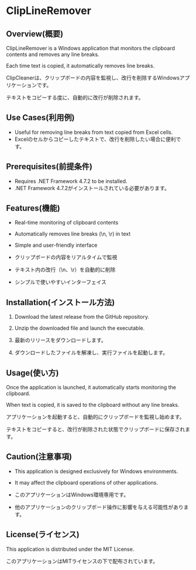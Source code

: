 # ClipLineRemover



## Overview(概要)

ClipLineRemover is a Windows application that monitors the clipboard contents and removes any line breaks.

Each time text is copied, it automatically removes line breaks.

ClipCleanerは、クリップボードの内容を監視し、改行を削除するWindowsアプリケーションです。

テキストをコピーする度に、自動的に改行が削除されます。



## Use Cases(利用例)

- Useful for removing line breaks from text copied from Excel cells.
- Excelのセルからコピーしたテキストで、改行を削除したい場合に便利です。



## Prerequisites(前提条件)

- Requires .NET Framework 4.7.2 to be installed.
- .NET Framework 4.7.2がインストールされている必要があります。



## Features(機能)

- Real-time monitoring of clipboard contents
- Automatically removes line breaks (\n, \r) in text
- Simple and user-friendly interface

- クリップボードの内容をリアルタイムで監視
- テキスト内の改行（\n、\r）を自動的に削除
- シンプルで使いやすいインターフェイス



## Installation(インストール方法)

1. Download the latest release from the GitHub repository.
2. Unzip the downloaded file and launch the executable.

1. 最新のリリースをダウンロードします。
2. ダウンロードしたファイルを解凍し、実行ファイルを起動します。



## Usage(使い方)

Once the application is launched, it automatically starts monitoring the clipboard.

When text is copied, it is saved to the clipboard without any line breaks.

アプリケーションを起動すると、自動的にクリップボードを監視し始めます。

テキストをコピーすると、改行が削除された状態でクリップボードに保存されます。



## Caution(注意事項)

- This application is designed exclusively for Windows environments.
- It may affect the clipboard operations of other applications.

- このアプリケーションはWindows環境専用です。
- 他のアプリケーションのクリップボード操作に影響を与える可能性があります。



## License(ライセンス)

This application is distributed under the MIT License.

このアプリケーションはMITライセンスの下で配布されています。
